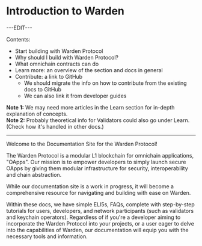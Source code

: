 ﻿---
sidebar_position: 1
id: home-doc
slug: /
---

# Introduction to Warden

---EDIT---

Contents:

- Start building with Warden Protocol
- Why should I build with Warden Protocol?
- What omnichain contracts can do
- Learn more: an overview of the section and docs in general
- Contribute: a link to GitHub
	- We should migrate the info on how to contribute from the existing docs to GitHub
	- We can also link it from developer guides

**Note 1:** We may need more articles in the Learn section for in-depth explanation of concepts.  
**Note 2:** Probably theoretical info for Validators could also go under Learn. (Check how it's handled in other docs.)

---

Welcome to the Documentation Site for the Warden Protocol!

The Warden Protocol is a modular L1 blockchain for omnichain applications, "OApps". Our mission is to empower developers to simply launch secure OApps by giving them modular infrastructure for security, interoperability and chain abstraction.

While our documentation site is a work in progress, it will become a comprehensive resource for navigating and building with ease on Warden.

Within these docs, we have simple ELI5s, FAQs, complete with step-by-step tutorials for users, developers, and network participants (such as validators and keychain operators). Regardless of if you're a developer aiming to incorporate the Warden Protocol into your projects, or a user eager to delve into the capabilities of Warden, our documentation will equip you with the necessary tools and information.